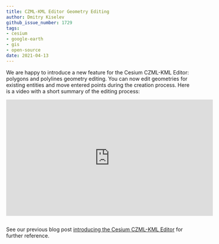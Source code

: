 ```yaml
---
title: CZML-KML Editor Geometry Editing
author: Dmitry Kiselev
github_issue_number: 1729
tags:
- cesium
- google-earth
- gis
- open-source
date: 2021-04-13
---
```


We are happy to introduce a new feature for the Cesium CZML-KML Editor: polygons and polylines geometry editing. You can now edit geometries for existing entities and move entered points during the creation process. Here is a video with a short summary of the editing process:

<iframe style="margin-bottom: 1em" width="560" height="315" src="https://www.youtube-nocookie.com/embed/rLhy35_X5iA" title="YouTube video player" frameborder="0" allow="accelerometer; autoplay; clipboard-write; encrypted-media; gyroscope; picture-in-picture" allowfullscreen></iframe>

See our previous blog post [introducing the Cesium CZML-KML Editor](/blog/2020/12/cesium-kml-czml-editor) for further reference.
